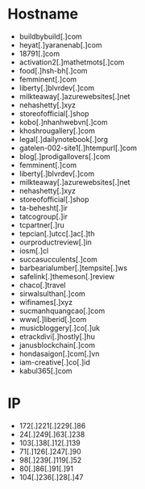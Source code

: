 # Hostname
- buildbybuild[.]com
- heyat[.]yaranenab[.]com
- 18791[.]com
- activation2[.]mathetmots[.]com
- food[.]hsh-bh[.]com
- femminent[.]com
- liberty[.]blvrdev[.]com
- milkteaway[.]azurewebsites[.]net
- nehashetty[.]xyz
- storeofofficial[.]shop
- kobo[.]nhanhwebvn[.]com
- khoshrougallery[.]com
- legal[.]dailynotebook[.]org
- gatelen-002-site1[.]htempurl[.]com
- blog[.]prodigallovers[.]com
- femminent[.]com
- liberty[.]blvrdev[.]com
- milkteaway[.]azurewebsites[.]net
- nehashetty[.]xyz
- storeofofficial[.]shop
- ta-behesht[.]ir
- tatcogroup[.]ir
- tcpartner[.]ru
- tepcian[.]utcc[.]ac[.]th
- ourproductreview[.]in
- iosm[.]cl
- succasucculents[.]com
- barbearialumber[.]tempsite[.]ws
- safelink[.]themeson[.]review
- chaco[.]travel
- sirwalsulthan[.]com
- wifinames[.]xyz
- sucmanhquangcao[.]com
- www[.]liberid[.]com
- musicbloggery[.]co[.]uk
- etrackdivi[.]hostly[.]hu
- janusblockchain[.]com
- hondasaigon[.]com[.]vn
- iam-creative[.]co[.]id
- kabul365[.]com




# IP
- 172[.]221[.]229[.]86
- 24[.]249[.]63[.]238
- 103[.]38[.]12[.]139
- 71[.]126[.]247[.]90
- 98[.]239[.]119[.]52
- 80[.]86[.]91[.]91
- 104[.]236[.]28[.]47